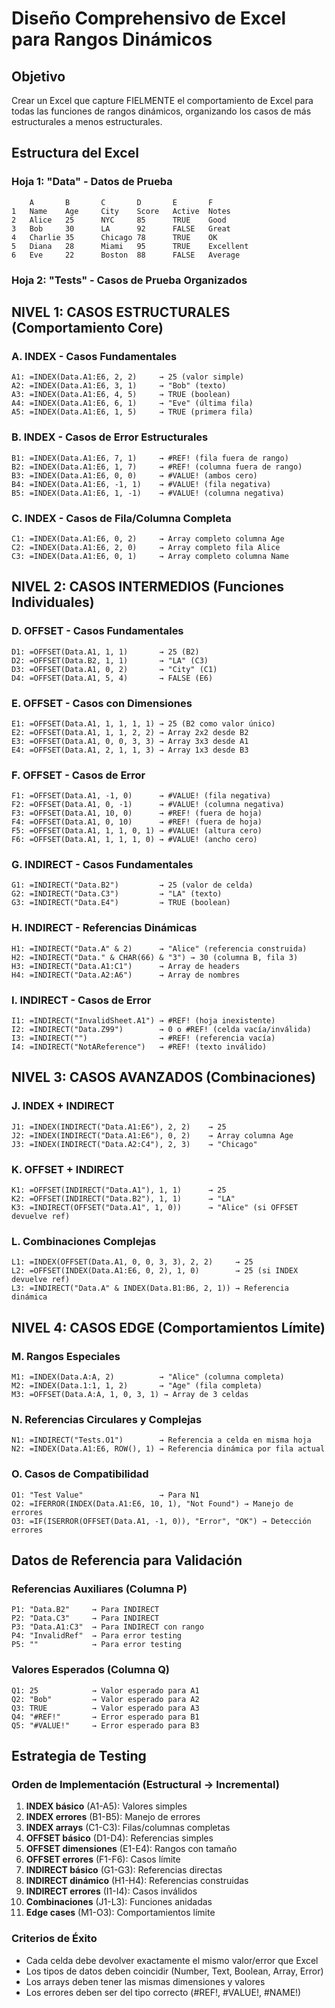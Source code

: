 # Diseño Comprehensivo de Excel para Rangos Dinámicos

## Objetivo
Crear un Excel que capture FIELMENTE el comportamiento de Excel para todas las funciones de rangos dinámicos, organizando los casos de más estructurales a menos estructurales.

## Estructura del Excel

### Hoja 1: "Data" - Datos de Prueba
```
    A       B       C       D       E       F
1   Name    Age     City    Score   Active  Notes
2   Alice   25      NYC     85      TRUE    Good
3   Bob     30      LA      92      FALSE   Great
4   Charlie 35      Chicago 78      TRUE    OK
5   Diana   28      Miami   95      TRUE    Excellent
6   Eve     22      Boston  88      FALSE   Average
```

### Hoja 2: "Tests" - Casos de Prueba Organizados

## NIVEL 1: CASOS ESTRUCTURALES (Comportamiento Core)

### A. INDEX - Casos Fundamentales
```
A1: =INDEX(Data.A1:E6, 2, 2)     → 25 (valor simple)
A2: =INDEX(Data.A1:E6, 3, 1)     → "Bob" (texto)
A3: =INDEX(Data.A1:E6, 4, 5)     → TRUE (boolean)
A4: =INDEX(Data.A1:E6, 6, 1)     → "Eve" (última fila)
A5: =INDEX(Data.A1:E6, 1, 5)     → TRUE (primera fila)
```

### B. INDEX - Casos de Error Estructurales
```
B1: =INDEX(Data.A1:E6, 7, 1)     → #REF! (fila fuera de rango)
B2: =INDEX(Data.A1:E6, 1, 7)     → #REF! (columna fuera de rango)
B3: =INDEX(Data.A1:E6, 0, 0)     → #VALUE! (ambos cero)
B4: =INDEX(Data.A1:E6, -1, 1)    → #VALUE! (fila negativa)
B5: =INDEX(Data.A1:E6, 1, -1)    → #VALUE! (columna negativa)
```

### C. INDEX - Casos de Fila/Columna Completa
```
C1: =INDEX(Data.A1:E6, 0, 2)     → Array completo columna Age
C2: =INDEX(Data.A1:E6, 2, 0)     → Array completo fila Alice
C3: =INDEX(Data.A1:E6, 0, 1)     → Array completo columna Name
```

## NIVEL 2: CASOS INTERMEDIOS (Funciones Individuales)

### D. OFFSET - Casos Fundamentales
```
D1: =OFFSET(Data.A1, 1, 1)       → 25 (B2)
D2: =OFFSET(Data.B2, 1, 1)       → "LA" (C3)
D3: =OFFSET(Data.A1, 0, 2)       → "City" (C1)
D4: =OFFSET(Data.A1, 5, 4)       → FALSE (E6)
```

### E. OFFSET - Casos con Dimensiones
```
E1: =OFFSET(Data.A1, 1, 1, 1, 1) → 25 (B2 como valor único)
E2: =OFFSET(Data.A1, 1, 1, 2, 2) → Array 2x2 desde B2
E3: =OFFSET(Data.A1, 0, 0, 3, 3) → Array 3x3 desde A1
E4: =OFFSET(Data.A1, 2, 1, 1, 3) → Array 1x3 desde B3
```

### F. OFFSET - Casos de Error
```
F1: =OFFSET(Data.A1, -1, 0)      → #VALUE! (fila negativa)
F2: =OFFSET(Data.A1, 0, -1)      → #VALUE! (columna negativa)
F3: =OFFSET(Data.A1, 10, 0)      → #REF! (fuera de hoja)
F4: =OFFSET(Data.A1, 0, 10)      → #REF! (fuera de hoja)
F5: =OFFSET(Data.A1, 1, 1, 0, 1) → #VALUE! (altura cero)
F6: =OFFSET(Data.A1, 1, 1, 1, 0) → #VALUE! (ancho cero)
```

### G. INDIRECT - Casos Fundamentales
```
G1: =INDIRECT("Data.B2")         → 25 (valor de celda)
G2: =INDIRECT("Data.C3")         → "LA" (texto)
G3: =INDIRECT("Data.E4")         → TRUE (boolean)
```

### H. INDIRECT - Referencias Dinámicas
```
H1: =INDIRECT("Data.A" & 2)      → "Alice" (referencia construida)
H2: =INDIRECT("Data." & CHAR(66) & "3") → 30 (columna B, fila 3)
H3: =INDIRECT("Data.A1:C1")      → Array de headers
H4: =INDIRECT("Data.A2:A6")      → Array de nombres
```

### I. INDIRECT - Casos de Error
```
I1: =INDIRECT("InvalidSheet.A1") → #REF! (hoja inexistente)
I2: =INDIRECT("Data.Z99")        → 0 o #REF! (celda vacía/inválida)
I3: =INDIRECT("")                → #REF! (referencia vacía)
I4: =INDIRECT("NotAReference")   → #REF! (texto inválido)
```

## NIVEL 3: CASOS AVANZADOS (Combinaciones)

### J. INDEX + INDIRECT
```
J1: =INDEX(INDIRECT("Data.A1:E6"), 2, 2)    → 25
J2: =INDEX(INDIRECT("Data.A1:E6"), 0, 2)    → Array columna Age
J3: =INDEX(INDIRECT("Data.A2:C4"), 2, 3)    → "Chicago"
```

### K. OFFSET + INDIRECT
```
K1: =OFFSET(INDIRECT("Data.A1"), 1, 1)      → 25
K2: =OFFSET(INDIRECT("Data.B2"), 1, 1)      → "LA"
K3: =INDIRECT(OFFSET("Data.A1", 1, 0))      → "Alice" (si OFFSET devuelve ref)
```

### L. Combinaciones Complejas
```
L1: =INDEX(OFFSET(Data.A1, 0, 0, 3, 3), 2, 2)     → 25
L2: =OFFSET(INDEX(Data.A1:E6, 0, 2), 1, 0)        → 25 (si INDEX devuelve ref)
L3: =INDIRECT("Data.A" & INDEX(Data.B1:B6, 2, 1)) → Referencia dinámica
```

## NIVEL 4: CASOS EDGE (Comportamientos Límite)

### M. Rangos Especiales
```
M1: =INDEX(Data.A:A, 2)          → "Alice" (columna completa)
M2: =INDEX(Data.1:1, 1, 2)       → "Age" (fila completa)
M3: =OFFSET(Data.A:A, 1, 0, 3, 1) → Array de 3 celdas
```

### N. Referencias Circulares y Complejas
```
N1: =INDIRECT("Tests.O1")        → Referencia a celda en misma hoja
N2: =INDEX(Data.A1:E6, ROW(), 1) → Referencia dinámica por fila actual
```

### O. Casos de Compatibilidad
```
O1: "Test Value"                 → Para N1
O2: =IFERROR(INDEX(Data.A1:E6, 10, 1), "Not Found") → Manejo de errores
O3: =IF(ISERROR(OFFSET(Data.A1, -1, 0)), "Error", "OK") → Detección errores
```

## Datos de Referencia para Validación

### Referencias Auxiliares (Columna P)
```
P1: "Data.B2"     → Para INDIRECT
P2: "Data.C3"     → Para INDIRECT  
P3: "Data.A1:C3"  → Para INDIRECT con rango
P4: "InvalidRef"  → Para error testing
P5: ""            → Para error testing
```

### Valores Esperados (Columna Q)
```
Q1: 25            → Valor esperado para A1
Q2: "Bob"         → Valor esperado para A2
Q3: TRUE          → Valor esperado para A3
Q4: "#REF!"       → Error esperado para B1
Q5: "#VALUE!"     → Error esperado para B3
```

## Estrategia de Testing

### Orden de Implementación (Estructural → Incremental)
1. **INDEX básico** (A1-A5): Valores simples
2. **INDEX errores** (B1-B5): Manejo de errores
3. **INDEX arrays** (C1-C3): Filas/columnas completas
4. **OFFSET básico** (D1-D4): Referencias simples
5. **OFFSET dimensiones** (E1-E4): Rangos con tamaño
6. **OFFSET errores** (F1-F6): Casos límite
7. **INDIRECT básico** (G1-G3): Referencias directas
8. **INDIRECT dinámico** (H1-H4): Referencias construidas
9. **INDIRECT errores** (I1-I4): Casos inválidos
10. **Combinaciones** (J1-L3): Funciones anidadas
11. **Edge cases** (M1-O3): Comportamientos límite

### Criterios de Éxito
- Cada celda debe devolver exactamente el mismo valor/error que Excel
- Los tipos de datos deben coincidir (Number, Text, Boolean, Array, Error)
- Los arrays deben tener las mismas dimensiones y valores
- Los errores deben ser del tipo correcto (#REF!, #VALUE!, #NAME!)